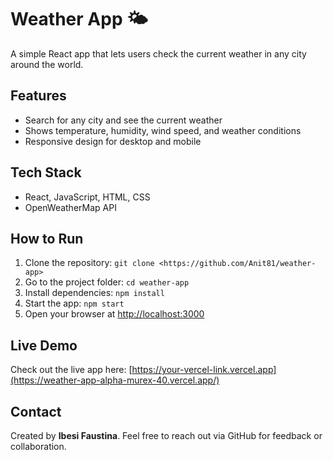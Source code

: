 # Weather App 🌤️

A simple React app that lets users check the current weather in any city around the world.

## Features
- Search for any city and see the current weather
- Shows temperature, humidity, wind speed, and weather conditions
- Responsive design for desktop and mobile

## Tech Stack
- React, JavaScript, HTML, CSS
- OpenWeatherMap API

## How to Run
1. Clone the repository: `git clone <https://github.com/Anit81/weather-app>`
2. Go to the project folder: `cd weather-app`
3. Install dependencies: `npm install`
4. Start the app: `npm start`
5. Open your browser at [http://localhost:3000](http://localhost:3000)

## Live Demo
Check out the live app here: [https://your-vercel-link.vercel.app](https://weather-app-alpha-murex-40.vercel.app/)

## Contact
Created by **Ibesi Faustina**. Feel free to reach out via GitHub for feedback or collaboration.
